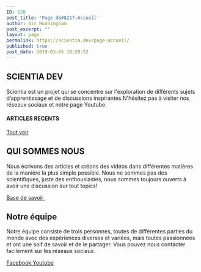 ```yaml
---
ID: 520
post_title: 'Page d&#8217;Accueil'
author: Sir Hunningham
post_excerpt: ""
layout: page
permalink: https://scientia.dev/page-accueil/
published: true
post_date: 2019-03-05 18:20:52
---
```

<h2>SCIENTIA DEV</h2>		
		<p>Scientia est un projet qui se concentre sur l'exploration de différents sujets d’apprentissage et de discussions inspirantes.N'hésitez pas à visiter nos réseaux sociaux et notre page Youtube.</p>		
			<h4>ARTICLES RECENTS</h4>		
			<a href="https://scientia.dev/fr/blog-fr/" role="button">
						Tout voir 
					</a>
			<h2>QUI SOMMES NOUS</h2>		
		<p>Nous écrivons des articles et créons des vidéos dans différentes matières de la manière la plus simple possible. Nous ne sommes pas des scientifiques, juste des enthousiastes, nous sommes toujours ouverts à avoir une discussion sur tout topics!</p>		
			<a href="https://scientia.dev/fr/blog-fr/" role="button">
						Base de savoir
					</a>
										<img width="1" height="1" src="https://scientia.dev/wp-content/uploads/sites/2/2019/03/undraw_Memory_storage_reh0.svg" alt="" sizes="100vw" />											
										<img width="1" height="1" src="https://scientia.dev/wp-content/uploads/sites/2/2019/03/undraw_team_spirit_hrr4.svg" alt="" sizes="100vw" />											
			<h2>Notre équipe</h2>		
		<p>Notre équipe consiste de trois personnes, toutes de différentes parties du monde avec des expériences diverses et variées, mais toutes passionnées et ont une soif de savoir et de le partager. Vous pouvez nous contacter facilement sur les réseaux sociaux.</p>		
							<a href="https://www.facebook.com/Scientiadev-810964502584839/" target="_blank">
					Facebook
				</a>
							<a href="https://www.youtube.com/channel/UCnjg1eRtM4gWtRBHj856GlA/" target="_blank">
					Youtube
				</a>